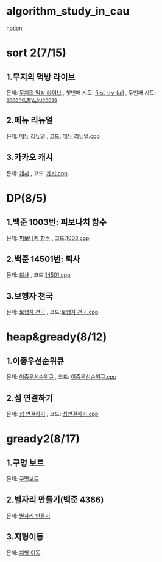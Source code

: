 # algorithm_study_in_cau

[notion](https://www.notion.so/Clug-51a058b7933540b197e13ff5c2e6315d)

sort 2(7/15)
============
1.무지의 먹방 라이브
--------------------------
문제: [무지의 먹방 라이브](https://school.programmers.co.kr/learn/courses/30/lessons/42891)
, 첫번째 시도: [first_try-fail](https://github.com/youngduck98/algorithm_study_in_cau/blob/6fc6286b1bce9468d22922a63cb15f2c067de170/%EB%AC%B4%EC%A7%80%EC%9D%98%20%EB%A8%B9%EB%B0%A9%20%EB%9D%BC%EC%9D%B4%EB%B8%8C1.cpp)
, 두번째 시도: [second_try_success](https://github.com/youngduck98/algorithm_study_in_cau/blob/6fc6286b1bce9468d22922a63cb15f2c067de170/%EB%AC%B4%EC%A7%80%EC%9D%98%20%EB%A8%B9%EB%B0%A9%20%EB%9D%BC%EC%9D%B4%EB%B8%8C2.cpp)

2.메뉴 리뉴얼
---------------
문제: [메뉴 리뉴얼](https://school.programmers.co.kr/learn/courses/30/lessons/72411)
, 코드: [메뉴 리뉴얼.cpp](https://github.com/youngduck98/algorithm_study_in_cau/blob/6fc6286b1bce9468d22922a63cb15f2c067de170/%EC%B9%B4%EC%B9%B4%EC%98%A4%20%EB%A9%94%EB%89%B4%20%EB%A6%AC%EB%89%B4%EC%96%BC.cpp)

3.카카오 캐시
--------------
문제: [캐시](https://school.programmers.co.kr/learn/courses/30/lessons/17680)
, 코드: [캐시.cpp](https://github.com/youngduck98/algorithm_study_in_cau/blob/6fc6286b1bce9468d22922a63cb15f2c067de170/%EC%B9%B4%EC%B9%B4%EC%98%A4%20%EC%BA%90%EC%8B%9C(%EA%B5%AC%ED%98%84).cpp)


DP(8/5)
=======
1.백준 1003번: 피보나치 함수
------------------------------
문제: [피보나치 함수](https://www.acmicpc.net/problem/1003)
, 코드:[1003.cpp](https://github.com/youngduck98/algorithm_study_in_cau/blob/3afcccf59b370eba67cf992c13a1a7a5945b0969/%EB%B0%B1%EC%A4%801003.cpp)

2.백준 14501번: 퇴사
--------------------------
문제: [퇴사](https://www.acmicpc.net/problem/14501)
, 코드:[14501.cpp](https://github.com/youngduck98/algorithm_study_in_cau/blob/3afcccf59b370eba67cf992c13a1a7a5945b0969/%EB%B0%B1%EC%A4%8014501.cpp)

3.보행자 천국
--------------------------
문제: [보행자 천국](https://school.programmers.co.kr/learn/courses/30/lessons/1832)
, 코드:[보행자 천국.cpp](https://github.com/youngduck98/algorithm_study_in_cau/blob/3afcccf59b370eba67cf992c13a1a7a5945b0969/%EB%B3%B4%ED%96%89%EC%9E%90%EC%B2%9C%EA%B5%AD.cpp)

heap&gready(8/12)
============
1.이중우선순위큐
---------------
문제: [이중우선순위큐](https://school.programmers.co.kr/learn/courses/30/lessons/42628)
, 코드: [이중우선순위큐.cpp](https://github.com/youngduck98/algorithm_study_in_cau/blob/94c09f26bf1f191eb7e37bdbf460dc9355ef158f/%EC%9D%B4%EC%A4%91%EC%9A%B0%EC%84%A0%EC%88%9C%EC%9C%84%ED%81%90.cpp)

2.섬 연결하기
----------------
문제: [섬 연결하기](https://school.programmers.co.kr/learn/courses/30/lessons/42861)
, 코드: [섬연결하기.cpp](https://github.com/youngduck98/algorithm_study_in_cau/blob/94c09f26bf1f191eb7e37bdbf460dc9355ef158f/%EC%84%AC%20%EC%97%B0%EA%B2%B0%ED%95%98%EA%B8%B0.cpp)

gready2(8/17)
===================
1.구명 보트
-------------
문제: [구명보트](https://school.programmers.co.kr/learn/courses/30/lessons/42885)

2.별자리 만들기(백준 4386)
--------------------------
문제: [별자리 만들기](https://www.acmicpc.net/problem/4386)

3.지형이동
-------------
문제: [지형 이동](https://school.programmers.co.kr/learn/courses/30/lessons/62050)
